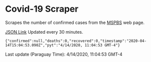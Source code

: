 # Covid-19 Scraper

Scrapes the number of confirmed cases from the [MSPBS](https://www.mspbs.gov.py/covid-19.php) web page.

[JSON Link](https://jmayalag.github.io/covid19-scrape/cases.json)
Updated every 30 minutes.
```
{"confirmed":null,"deaths":0,"recovered":0,"timestamp":"2020-04-14T15:04:53.090Z","pyt":"4/14/2020, 11:04:53 GMT-4"}
```
Last update (Paraguay Time): 4/14/2020, 11:04:53 GMT-4